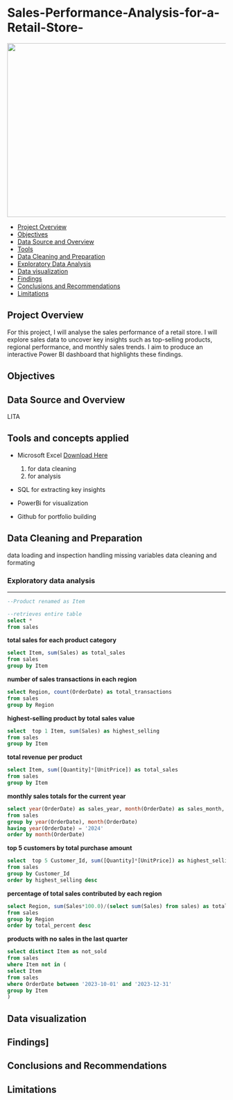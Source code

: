 # Sales-Performance-Analysis-for-a-Retail-Store-
<p align="center">
<img src="https://github.com/user-attachments/assets/5a96f4ac-66f4-4013-9162-25b68efb0daf" width="800" height="400">



- [Project Overview](#project-overview)
- [Objectives](#objectives)
- [Data Source and Overview](#data-source-and-overview)
- [Tools](#tools)
- [Data Cleaning and Preparation](#data-cleaning-and-preparation)
- [Exploratory Data Analysis](#exploratory-data-analysis)
- [Data visualization](#data-visualization)
- [Findings](#findings)
- [Conclusions and Recommendations](#conclusions-and-recommendations)
- [Limitations](#limitations)

## Project Overview 
For this project, I will analyse the sales performance of a retail store. I will explore sales data to uncover key insights such as top-selling products, regional performance, and monthly sales trends. I aim to produce an interactive Power BI dashboard that highlights these findings.


## Objectives


## Data Source and Overview

LITA

## Tools and concepts applied
- Microsoft Excel [Download Here](https://www.microsoft.com/es-es/)
  1. for data cleaning
  2. for analysis
     
- SQL for extracting key insights
- PowerBi for visualization
- Github for portfolio building

## Data Cleaning and Preparation
data loading and inspection
handling missing variables
data cleaning and formating

### Exploratory data analysis
---
````sql
--Product renamed as Item

--retrieves entire table
select *
from sales
````

**total sales for each product category**
````sql
select Item, sum(Sales) as total_sales 
from sales
group by Item
````

**number of sales transactions in each region** 
````sql
select Region, count(OrderDate) as total_transactions 
from sales
group by Region
````

**highest-selling product by total sales value**
````sql
select  top 1 Item, sum(Sales) as highest_selling 
from sales
group by Item
````

**total revenue per product**
````sql
select Item, sum([Quantity]*[UnitPrice]) as total_sales 
from sales
group by Item
````

**monthly sales totals for the current year**
````sql 
select year(OrderDate) as sales_year, month(OrderDate) as sales_month, sum(Sales) AS total_sales
from sales
group by year(OrderDate), month(OrderDate)
having year(OrderDate) = '2024'
order by month(OrderDate)
````

**top 5 customers by total purchase amount**
````sql
select  top 5 Customer_Id, sum([Quantity]*[UnitPrice]) as highest_selling 
from sales
group by Customer_Id
order by highest_selling desc
````

**percentage of total sales contributed by each region** 
````sql
select Region, sum(Sales*100.0)/(select sum(Sales) from sales) as total_percent
from sales
group by Region
order by total_percent desc
````


**products with no sales in the last quarter**
````sql
select distinct Item as not_sold
from sales
where Item not in (
select Item
from sales
where OrderDate between '2023-10-01' and '2023-12-31'
group by Item
)
````

## Data visualization


## Findings]

## Conclusions and Recommendations

## Limitations

